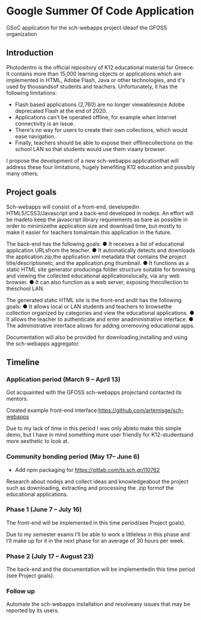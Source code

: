 # Google Summer Of Code Application

GSoC application for the sch-webapps project ideaof the GFOSS organization

## Introduction

Photodentro is the official repository of K12 educational material for Greece. It contains more
than 15,000 learning objects or applications which are implemented in HTML, Adobe Flash,
Java or other technologies, and it's used by thousandsof students and teachers.
Unfortunately, it has the following limitations:

- Flash based applications (2,760) are no longer viewablesince Adobe deprecated
Flash at the end of 2020.
- Applications can't be operated offline, for example when Internet connectivity is an
issue.
- There's no way for users to create their own collections, which would ease
navigation.
- Finally, teachers should be able to expose their offlinecollections on the school LAN
so that students would use them viaany browser.


I propose the development of a new sch-webapps applicationthat will address these four
limitations, hugely benefiting K12 education and possibly many others.

## Project goals

Sch-webapps will consist of a front-end, developedin HTML5/CSS3/Javascript and a
back-end developed in nodejs. An effort will be madeto keep the javascript library
requirements as bare as possible in order to minimizethe application size and download
time, but mostly to make it easier for teachers tomaintain this application in the future.

The back-end has the following goals:
● It receives a list of educational application URLsfrom the teacher.
● It automatically detects and downloads the application.zip,the application.xml
metadata that contains the project title/descriptionetc, and the application.png
thumbnail.
● It functions as a static HTML site generator producinga folder structure suitable for
browsing and viewing the collected educational applicationslocally, via any web
browser.
● It can also function as a web server, exposing thecollection to theschool LAN.

The generated static HTML site is the front-end andit has the following goals:
● It allows local or LAN students and teachers to browsethe collection organized by
categories and view the educational applications.
● It allows the teacher to authenticate and enter anadministrative interface.
● The administrative interface allows for adding orremoving educational apps.

Documentation will also be provided for downloading,installing and using the sch-webapps
aggregator.

## Timeline

### Application period (March 9 – April 13)

Got acquainted with the GFOSS sch-webapps projectand contacted its mentors.

Created example front-end interface:https://github.com/artemisge/sch-webapps

Due to my lack of time in this period I was only ableto make this simple demo, but I have in
mind something more user friendly for K12-studentsand more aesthetic to look at.

### Community bonding period (May 17– June 6)

- Add npm packaging for https://gitlab.com/ts.sch.gr/l10762

Research about nodejs and collect ideas and knowledgeabout the project such as
downloading, extracting and processing the .zip formof the educational applications.


### Phase 1 (June 7 – July 16)

The front-end will be implemented in this time period(see Project goals).

Due to my semester exams I’ll be able to work a littleless in this phase and I’ll make up for it
in the next phase for an average of 30 hours per week.

### Phase 2 (July 17 – August 23)

The back-end and the documentation will be implementedin this time period (see Project
goals).

### Follow up

Automate the sch-webapps installation and resolveany issues that may be reported by its
users.


